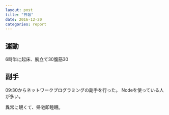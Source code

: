```yaml
---
layout: post
title: "日報"
date: 2016-12-20
categories: report
---
```


## 運動
6時半に起床、腕立て30腹筋30

## 副手
09:30からネットワークプログラミングの副手を行った。
Nodeを使っている人が多い。

異常に眠くて、帰宅即睡眠。
